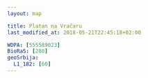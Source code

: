 ```yaml
---
layout: map

title: Platan na Vračaru
last_modified_at: 2018-05-21T22:45:18+02:00

WDPA: [555589023]
BioRaS: [288]
geoSrbija:
  L1_182: [60]
---
```

